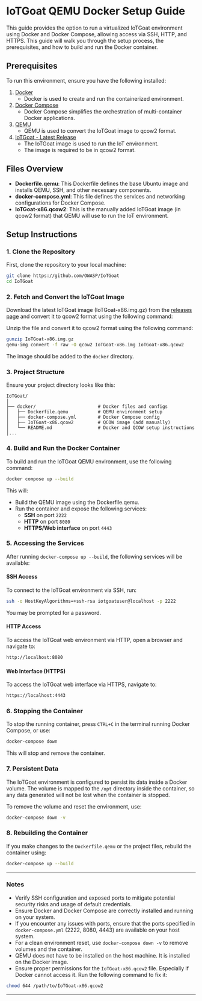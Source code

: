 # IoTGoat QEMU Docker Setup Guide

This guide provides the option to run a virtualized IoTGoat environment using Docker and Docker Compose, allowing access via SSH, HTTP, and HTTPS. This guide will walk you through the setup process, the prerequisites, and how to build and run the Docker container.

## Prerequisites

To run this environment, ensure you have the following installed:

1. [Docker](https://www.docker.com/get-started)
   - Docker is used to create and run the containerized environment.
2. [Docker Compose](https://docs.docker.com/compose/install/)
   - Docker Compose simplifies the orchestration of multi-container Docker applications.
3. [QEMU](https://www.qemu.org/download/)
   - QEMU is used to convert the IoTGoat image to qcow2 format.
4. [IoTGoat - Latest Release](https://github.com/OWASP/IoTGoat/releases/latest)
   - The IoTGoat image is used to run the IoT environment.
   - The image is required to be in qcow2 format.

## Files Overview

- **Dockerfile.qemu**: This Dockerfile defines the base Ubuntu image and installs QEMU, SSH, and other necessary components.
- **docker-compose.yml**: This file defines the services and networking configurations for Docker Compose.
- **IoTGoat-x86.qcow2**: This is the manually added IoTGoat image (in qcow2 format) that QEMU will use to run the IoT environment.

## Setup Instructions

### 1. Clone the Repository

First, clone the repository to your local machine:

```bash
git clone https://github.com/OWASP/IoTGoat
cd IoTGoat
```

### 2. Fetch and Convert the IoTGoat Image

Download the latest IoTGoat image (IoTGoat-x86.img.gz) from the [releases page](https://github.com/OWASP/IoTGoat/releases/latest) and convert it to qcow2 format using the following command:

Unzip the file and convert it to qcow2 format using the following command:

```bash
gunzip IoTGoat-x86.img.gz
qemu-img convert -f raw -O qcow2 IoTGoat-x86.img IoTGoat-x86.qcow2
```

The image should be added to the `docker` directory.

### 3. Project Structure

Ensure your project directory looks like this:

```
IoTGoat/
│
├── docker/                       # Docker files and configs
│   ├── Dockerfile.qemu           # QEMU environment setup
│   ├── docker-compose.yml        # Docker Compose config
│   ├── IoTGoat-x86.qcow2         # QCOW image (add manually)
│   └── README.md                 # Docker and QCOW setup instructions
│...
```

### 4. Build and Run the Docker Container

To build and run the IoTGoat QEMU environment, use the following command:

```bash
docker compose up --build
```

This will:

- Build the QEMU image using the Dockerfile.qemu.
- Run the container and expose the following services:
  - **SSH** on port `2222`
  - **HTTP** on port `8080`
  - **HTTPS/Web interface** on port `4443`

### 5. Accessing the Services

After running `docker-compose up --build`, the following services will be available:

#### SSH Access

To connect to the IoTGoat environment via SSH, run:

```bash
ssh -o HostKeyAlgorithms=+ssh-rsa iotgoatuser@localhost -p 2222
```

You may be prompted for a password.

#### HTTP Access

To access the IoTGoat web environment via HTTP, open a browser and navigate to:

```bash
http://localhost:8080
```

#### Web Interface (HTTPS)

To access the IoTGoat web interface via HTTPS, navigate to:

```bash
https://localhost:4443
```

### 6. Stopping the Container

To stop the running container, press `CTRL+C` in the terminal running Docker Compose, or use:

```bash
docker-compose down
```

This will stop and remove the container.

### 7. Persistent Data

The IoTGoat environment is configured to persist its data inside a Docker volume. The volume is mapped to the `/opt` directory inside the container, so any data generated will not be lost when the container is stopped.

To remove the volume and reset the environment, use:

```bash
docker-compose down -v
```

### 8. Rebuilding the Container

If you make changes to the `Dockerfile.qemu` or the project files, rebuild the container using:

```bash
docker-compose up --build
```

---

### Notes

- Verify SSH configuration and exposed ports to mitigate potential security risks and usage of default credentials.
- Ensure Docker and Docker Compose are correctly installed and running on your system.
- If you encounter any issues with ports, ensure that the ports specified in `docker-compose.yml` (2222, 8080, 4443) are available on your host system.
- For a clean environment reset, use `docker-compose down -v` to remove volumes and the container.
- QEMU does not have to be installed on the host machine. It is installed on the Docker image.
- Ensure proper permissions for the `IoTGoat-x86.qcow2` file. Especially if Docker cannot access it. Run the following command to fix it:

```bash
chmod 644 /path/to/IoTGoat-x86.qcow2
```

---
